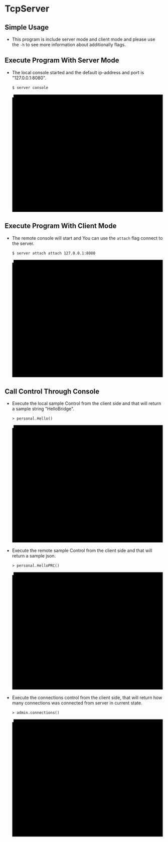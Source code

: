 # TcpServer
## Simple Usage
* This program is include server mode and client mode and please use the `-h` to see more information about additionally flags.

## Execute Program With Server Mode
* The local console started and the default ip-address and port is "127.0.0.1:8080".
  ```sh
  $ server console
  ```
  <img src="https://github.com/AmosChen35/TcpServer/blob/master/screenshot/execute_server_mode.gif" height="374" width="641">


## Execute Program With Client Mode
* The remote console will start and You can use the `attach` flag connect to the server.
  ```sh
  $ server attach attach 127.0.0.1:8080
  ```
  <img src="https://github.com/AmosChen35/TcpServer/blob/master/screenshot/execute_client_mode.gif" height="374" width="641">

## Call Control Through Console
* Execute the local sample Control from the client side and that will return a sample string "HelloBridge".
  ```
  > personal.Hello()
  ```
  <img src="https://github.com/AmosChen35/TcpServer/blob/master/screenshot/hello.gif" height="374" width="641">
  
* Execute the remote sample Control from the client side and that will return a sample json.
  ```
  > personal.HelloPRC()
  ```
  <img src="https://github.com/AmosChen35/TcpServer/blob/master/screenshot/hellorpc.gif" height="374" width="641">

* Execute the connections control from the client side, that will return how many connections was connected from server in current state.
  ```
  > admin.connections()
  ```
  <img src="https://github.com/AmosChen35/TcpServer/blob/master/screenshot/connections.gif" height="374" width="641">
